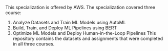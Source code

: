 This specialization is offered by AWS.
The specialization covered three course:
1. Analyze Datasets and Train ML Models using AutoML
2. Build, Train, and Deploy ML Pipelines using BERT
3. Optimize ML Models and Deploy Human-in-the-Loop Pipelines
This repository contains the datasets and assignments that were completed in all three courses. 

